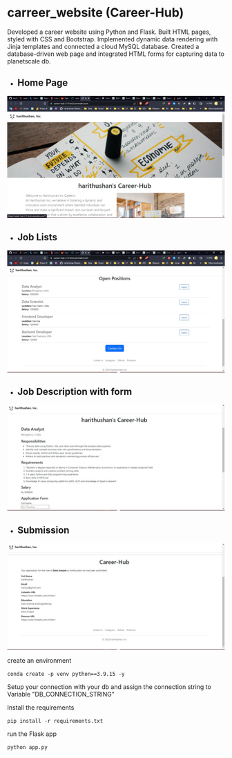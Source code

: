 <h1>carreer_website (Career-Hub)</h1>

Developed a career website using Python and Flask. Built HTML pages, styled with CSS and Bootstrap. Implemented dynamic data rendering
with Jinja templates and connected a cloud MySQL database. Created a  database-driven web page
and integrated HTML forms for capturing data to planetscale db.

- <h2>Home Page</h2>

![Home Page](https://github.com/harithushan/career_website_v2/blob/main/static/readme_img/home.jpg)

- <h2>Job Lists</h2>

![Job Lists](https://github.com/harithushan/career_website_v2/blob/main/static/readme_img/job_list.jpg)

- <h2>Job Description with form</h2>

![Job Description with form](https://github.com/harithushan/career_website_v2/blob/main/static/readme_img/job.jpg)

- <h2>Submission</h2>

![Submission](https://github.com/harithushan/career_website_v2/blob/main/static/readme_img/submition.jpg)


create an environment
```
conda create -p venv python==3.9.15 -y
```
Setup your connection with your db  and assign the connection string to  Variable "DB_CONNECTION_STRING"

Install the requirements
```
pip install -r requirements.txt
```
run the Flask app
```
python app.py
```



